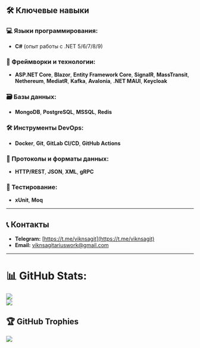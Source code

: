 ## 🛠️ Ключевые навыки

### 💻 Языки программирования:
- **C#** (опыт работы с .NET 5/6/7/8/9)

### 🚀 Фреймворки и технологии:
- **ASP.NET Core**, **Blazor**, **Entity Framework Core**, **SignalR**, **MassTransit**, **Nethereum**, **MediatR**, **Kafka**, **Avalonia**, **.NET MAUI**, **Keycloak**

### 🗃️ Базы данных:
- **MongoDB**, **PostgreSQL**, **MSSQL**, **Redis**

### 🛠️ Инструменты DevOps:
- **Docker**, **Git**, **GitLab CI/CD**, **GitHub Actions**

### 📡 Протоколы и форматы данных:
- **HTTP/REST**, **JSON**, **XML**, **gRPC**

### 🧪 Тестирование:
- **xUnit**, **Moq**

---

## 📞 Контакты

- **Telegram:** [https://t.me/viknsagit](https://t.me/viknsagit)  
- **Email:** [viknsagitariuswork@gmail.com](mailto:viknsagitariuswork@gmail.com)  
---
# 📊 GitHub Stats:
![](https://github-readme-stats.vercel.app/api?username=viknsagit&theme=dark&hide_border=false&include_all_commits=true&count_private=true)<br/>
![](https://nirzak-streak-stats.vercel.app/?user=viknsagit&theme=dark&hide_border=false)<br/>
## 🏆 GitHub Trophies
![](https://github-profile-trophy.vercel.app/?username=viknsagit&theme=radical&no-frame=false&no-bg=true&margin-w=4)
